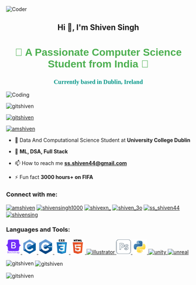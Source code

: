<img align="centre" width="1000" alt="Coder" src="https://www.cogentassociates.ie/wp-content/uploads/2023/03/South-West-scaled.jpg">
<h2 align="center">Hi 👋, I'm Shiven Singh</h2>
<h1 align="center" style="color: #4CAF50; font-family: 'Arial', sans-serif; font-size: 2em;">🌟 A Passionate Computer Science Student from India 🌟</h1>
<h3 align="center" style="color: #009688; font-family: 'Georgia', serif;">Currently based in Dublin, Ireland</h3>

<img align="centre" alt="Coding" width="1000" src="https://user-images.githubusercontent.com/74038190/219923809-b86dc415-a0c2-4a38-bc88-ad6cf06395a8.gif">

<p align="left"> <img src="https://komarev.com/ghpvc/?username=gitshiven&label=Profile%20views&color=0e75b6&style=flat" alt="gitshiven" /> </p>

<p align="left"> <a href="https://github.com/ryo-ma/github-profile-trophy"><img src="https://github-profile-trophy.vercel.app/?username=gitshiven" alt="gitshiven" /></a> </p>

<p align="left"> <a href="https://twitter.com/amshiven" target="blank"><img src="https://img.shields.io/twitter/follow/amshiven?logo=twitter&style=for-the-badge" alt="amshiven" /></a> </p>

- 🔭 Data And Computational Science Student at **University College Dublin**

- 🌱 **ML, DSA, Full Stack**

- 📫 How to reach me **ss.shiven44@gmail.com**

- ⚡ Fun fact **3000 hours+ on FIFA**

<h3 align="left">Connect with me:</h3>
<p align="left">
<a href="https://twitter.com/amshiven" target="blank"><img align="center" src="https://raw.githubusercontent.com/rahuldkjain/github-profile-readme-generator/master/src/images/icons/Social/twitter.svg" alt="amshiven" height="30" width="40" /></a>
<a href="https://linkedin.com/in/shivensingh1000" target="blank"><img align="center" src="https://raw.githubusercontent.com/rahuldkjain/github-profile-readme-generator/master/src/images/icons/Social/linked-in-alt.svg" alt="shivensingh1000" height="30" width="40" /></a>
<a href="https://instagram.com/shivexn_" target="blank"><img align="center" src="https://raw.githubusercontent.com/rahuldkjain/github-profile-readme-generator/master/src/images/icons/Social/instagram.svg" alt="shivexn_" height="30" width="40" /></a>
<a href="https://www.codechef.com/users/shiven_3o" target="blank"><img align="center" src="https://cdn.jsdelivr.net/npm/simple-icons@3.1.0/icons/codechef.svg" alt="shiven_3o" height="30" width="40" /></a>
<a href="https://www.hackerrank.com/ss_shiven44" target="blank"><img align="center" src="https://raw.githubusercontent.com/rahuldkjain/github-profile-readme-generator/master/src/images/icons/Social/hackerrank.svg" alt="ss_shiven44" height="30" width="40" /></a>
<a href="https://www.leetcode.com/shivensing" target="blank"><img align="center" src="https://raw.githubusercontent.com/rahuldkjain/github-profile-readme-generator/master/src/images/icons/Social/leet-code.svg" alt="shivensing" height="30" width="40" /></a>
</p>

<h3 align="left">Languages and Tools:</h3>
<p align="left"> <a href="https://getbootstrap.com" target="_blank" rel="noreferrer"> <img src="https://raw.githubusercontent.com/devicons/devicon/master/icons/bootstrap/bootstrap-plain-wordmark.svg" alt="bootstrap" width="40" height="40"/> </a> <a href="https://www.cprogramming.com/" target="_blank" rel="noreferrer"> <img src="https://raw.githubusercontent.com/devicons/devicon/master/icons/c/c-original.svg" alt="c" width="40" height="40"/> </a> <a href="https://www.w3schools.com/cpp/" target="_blank" rel="noreferrer"> <img src="https://raw.githubusercontent.com/devicons/devicon/master/icons/cplusplus/cplusplus-original.svg" alt="cplusplus" width="40" height="40"/> </a> <a href="https://www.w3schools.com/css/" target="_blank" rel="noreferrer"> <img src="https://raw.githubusercontent.com/devicons/devicon/master/icons/css3/css3-original-wordmark.svg" alt="css3" width="40" height="40"/> </a> <a href="https://www.w3.org/html/" target="_blank" rel="noreferrer"> <img src="https://raw.githubusercontent.com/devicons/devicon/master/icons/html5/html5-original-wordmark.svg" alt="html5" width="40" height="40"/> </a> <a href="https://www.adobe.com/in/products/illustrator.html" target="_blank" rel="noreferrer"> <img src="https://www.vectorlogo.zone/logos/adobe_illustrator/adobe_illustrator-icon.svg" alt="illustrator" width="40" height="40"/> </a> <a href="https://www.photoshop.com/en" target="_blank" rel="noreferrer"> <img src="https://raw.githubusercontent.com/devicons/devicon/master/icons/photoshop/photoshop-line.svg" alt="photoshop" width="40" height="40"/> </a> <a href="https://www.python.org" target="_blank" rel="noreferrer"> <img src="https://raw.githubusercontent.com/devicons/devicon/master/icons/python/python-original.svg" alt="python" width="40" height="40"/> </a> <a href="https://unity.com/" target="_blank" rel="noreferrer"> <img src="https://www.vectorlogo.zone/logos/unity3d/unity3d-icon.svg" alt="unity" width="40" height="40"/> </a> <a href="https://unrealengine.com/" target="_blank" rel="noreferrer"> <img src="https://raw.githubusercontent.com/kenangundogan/fontisto/036b7eca71aab1bef8e6a0518f7329f13ed62f6b/icons/svg/brand/unreal-engine.svg" alt="unreal" width="40" height="40"/> </a> </p>

<p><img align="left" src="https://github-readme-stats.vercel.app/api/top-langs?username=gitshiven&show_icons=true&locale=en&layout=compact" alt="gitshiven" /></p>

<p>&nbsp;<img align="center" src="https://github-readme-stats.vercel.app/api?username=gitshiven&show_icons=true&locale=en" alt="gitshiven" /></p>

<p><img align="center" src="https://github-readme-streak-stats.herokuapp.com/?user=gitshiven&" alt="gitshiven" /></p>
